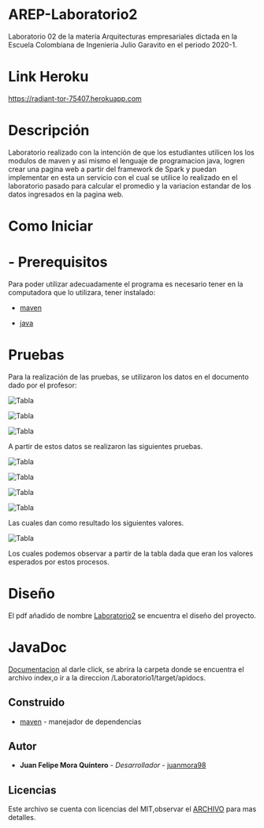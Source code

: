 # AREP-Laboratorio2
 
Laboratorio 02 de la materia Arquitecturas empresariales dictada en la Escuela Colombiana de Ingenieria Julio Garavito en el periodo 2020-1.

# Link Heroku 
https://radiant-tor-75407.herokuapp.com

# Descripción

Laboratorio realizado con la intención de que los estudiantes utilicen los los modulos de maven y asi mismo el lenguaje de programacion java, logren crear una pagina web a partir del framework de Spark y puedan implementar en esta un servicio con el cual se utilice lo realizado en el laboratorio pasado para calcular el promedio y la variacion estandar de los datos ingresados en la pagina web.

# Como Iniciar
 # - Prerequisitos
   Para poder utilizar adecuadamente el programa es necesario tener en la computadora que lo utilizara, tener instalado:
   * [maven]

   * [java]
  
  
# Pruebas
 Para la realización de las pruebas, se utilizaron los datos en el documento dado por el profesor:
 
 ![Tabla](AREP-SparkWebApp/images/tabla.png)
 
 ![Tabla](AREP-SparkWebApp/images/promedio.png)

![Tabla](AREP-SparkWebApp/images/variacion.png)


A partir de estos datos se realizaron las siguientes pruebas.

 ![Tabla](AREP-SparkWebApp/images/tabla2.png)

![Tabla](AREP-SparkWebApp/images/tabla3.png)

![Tabla](AREP-SparkWebApp/images/tabla4.png)

![Tabla](AREP-SparkWebApp/images/tabla5.png)

Las cuales dan como resultado los siguientes valores.

![Tabla](AREP-SparkWebApp/images/resultados.png)

Los cuales podemos observar a partir de la tabla dada que eran los valores esperados por estos procesos.

# Diseño
El pdf añadido de nombre [Laboratorio2](https://github.com/juanmora98/AREP-SparkWebApp/blob/master/AREP-SparkWebApp/LATEX.pdf) se encuentra el diseño del proyecto.

# JavaDoc
[Documentacion](https://github.com/juanmora98/AREP-Laboratorio1/tree/master/Laboratorio1/target/apidocs) al darle click, se abrira la carpeta donde se encuentra el archivo index,o ir a la direccion /Laboratorio1/target/apidocs.

## Construido
* [maven] - manejador de dependencias


## Autor

* **Juan Felipe Mora Quintero** - *Desarrollador* - [juanmora98](https://github.com/juanmora98)

## Licencias

Este archivo se cuenta con licencias del MIT,observar el [ARCHIVO](https://github.com/juanmora98/AREP-Laboratorio1/blob/master/LICENSE) para mas detalles.




[maven]: <https://maven.apache.org/>
[java]: <https://www.java.com/es/download/>
